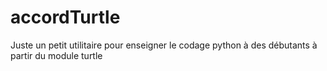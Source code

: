 # accordTurtle
Juste un petit utilitaire pour enseigner le codage python à des débutants à partir du module turtle

